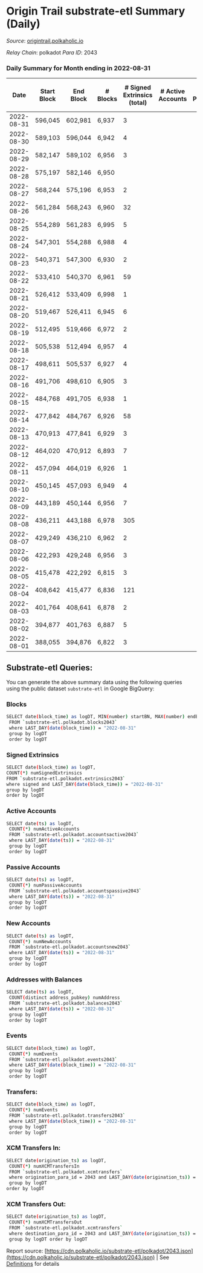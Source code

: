 # Origin Trail substrate-etl Summary (Daily)

_Source_: [origintrail.polkaholic.io](https://origintrail.polkaholic.io)

*Relay Chain*: polkadot
*Para ID*: 2043



### Daily Summary for Month ending in 2022-08-31


| Date | Start Block | End Block | # Blocks | # Signed Extrinsics (total) | # Active Accounts | # Passive | # New | # Addresses with Balances | # Events | # Transfers | # XCM Transfers In | # XCM Transfers Out | Issues | 
| ---- | ----------- | --------- | -------- | --------------------------- | ----------------- | --------- | ----- | ------------------------- | -------- | ----------- | ------------------ | ------------------- | ------ |
| 2022-08-31 | 596,045 | 602,981 | 6,937 | 3 |  |  |  | 2,945 | 13,993 | 88  |   |   |  |
| 2022-08-30 | 589,103 | 596,044 | 6,942 | 4 |  |  |  |  | 14,040 | 116  |   |   |  |
| 2022-08-29 | 582,147 | 589,102 | 6,956 | 3 |  |  |  |  | 13,965 | 29  |   |   |  |
| 2022-08-28 | 575,197 | 582,146 | 6,950 |  |  |  |  |  | 13,904 |   |   |   |  |
| 2022-08-27 | 568,244 | 575,196 | 6,953 | 2 |  |  |  |  | 13,984 | 58  |   |   |  |
| 2022-08-26 | 561,284 | 568,243 | 6,960 | 32 |  |  |  |  | 14,425 | 235  |   |   |  |
| 2022-08-25 | 554,289 | 561,283 | 6,995 | 5 |  |  |  |  | 14,178 | 145  |   |   |  |
| 2022-08-24 | 547,301 | 554,288 | 6,988 | 4 |  |  |  |  | 14,127 | 116  |   |   |  |
| 2022-08-23 | 540,371 | 547,300 | 6,930 | 2 |  |  |  |  | 13,938 | 58  |   |   |  |
| 2022-08-22 | 533,410 | 540,370 | 6,961 | 59 |  |  |  |  | 14,669 | 266  |   |   |  |
| 2022-08-21 | 526,412 | 533,409 | 6,998 | 1 |  |  |  |  | 14,037 | 29  |   |   |  |
| 2022-08-20 | 519,467 | 526,411 | 6,945 | 6 |  |  |  |  | 14,067 | 128  |   |   |  |
| 2022-08-19 | 512,495 | 519,466 | 6,972 | 2 |  |  |  |  | 14,025 | 58  |   |   |  |
| 2022-08-18 | 505,538 | 512,494 | 6,957 | 4 |  |  |  |  | 14,065 | 116  |   |   |  |
| 2022-08-17 | 498,611 | 505,537 | 6,927 | 4 |  |  |  |  | 13,985 | 96  |   |   |  |
| 2022-08-16 | 491,706 | 498,610 | 6,905 | 3 |  |  |  |  | 13,927 | 88  |   |   |  |
| 2022-08-15 | 484,768 | 491,705 | 6,938 | 1 |  |  |  |  | 13,917 | 29  |   |   |  |
| 2022-08-14 | 477,842 | 484,767 | 6,926 | 58 |  |  |  |  | 14,587 | 256  |   |   |  |
| 2022-08-13 | 470,913 | 477,841 | 6,929 | 3 |  |  |  |  | 13,975 | 88  |   |   |  |
| 2022-08-12 | 464,020 | 470,912 | 6,893 | 7 |  |  |  |  | 14,022 | 177  |   |   |  |
| 2022-08-11 | 457,094 | 464,019 | 6,926 | 1 |  |  |  |  | 13,893 | 29  |   |   |  |
| 2022-08-10 | 450,145 | 457,093 | 6,949 | 4 |  |  |  |  | 14,049 | 116  |   |   |  |
| 2022-08-09 | 443,189 | 450,144 | 6,956 | 7 |  |  |  |  | 14,175 | 205  |   |   |  |
| 2022-08-08 | 436,211 | 443,188 | 6,978 | 305 |  |  |  |  | 16,876 | 566  |   |   |  |
| 2022-08-07 | 429,249 | 436,210 | 6,962 | 2 |  |  |  |  | 14,002 | 58  |   |   |  |
| 2022-08-06 | 422,293 | 429,248 | 6,956 | 3 |  |  |  |  | 14,027 | 87  |   |   |  |
| 2022-08-05 | 415,478 | 422,292 | 6,815 | 3 |  |  |  |  | 13,722 | 64  |   |   |  |
| 2022-08-04 | 408,642 | 415,477 | 6,836 | 121 |  |  |  |  | 14,858 | 221  |   |   |  |
| 2022-08-03 | 401,764 | 408,641 | 6,878 | 2 |  |  |  |  | 13,834 | 58  |   |   |  |
| 2022-08-02 | 394,877 | 401,763 | 6,887 | 5 |  |  |  |  | 13,963 | 145  |   |   |  |
| 2022-08-01 | 388,055 | 394,876 | 6,822 | 3 |  |  |  |  | 13,759 | 87  |   |   |  |

## Substrate-etl Queries:
You can generate the above summary data using the following queries using the public dataset `substrate-etl` in Google BigQuery:

### Blocks
```bash
SELECT date(block_time) as logDT, MIN(number) startBN, MAX(number) endBN, COUNT(*) numBlocks 
 FROM `substrate-etl.polkadot.blocks2043`  
 where LAST_DAY(date(block_time)) = "2022-08-31" 
 group by logDT 
 order by logDT
```

### Signed Extrinsics
```bash
SELECT date(block_time) as logDT, 
COUNT(*) numSignedExtrinsics 
FROM `substrate-etl.polkadot.extrinsics2043`  
where signed and LAST_DAY(date(block_time)) = "2022-08-31" 
group by logDT 
order by logDT
```

### Active Accounts
```bash
SELECT date(ts) as logDT, 
 COUNT(*) numActiveAccounts 
 FROM `substrate-etl.polkadot.accountsactive2043` 
 where LAST_DAY(date(ts)) = "2022-08-31" 
 group by logDT 
 order by logDT
```

### Passive Accounts
```bash
SELECT date(ts) as logDT, 
 COUNT(*) numPassiveAccounts 
 FROM `substrate-etl.polkadot.accountspassive2043` 
 where LAST_DAY(date(ts)) = "2022-08-31" 
 group by logDT 
 order by logDT
```

### New Accounts
```bash
SELECT date(ts) as logDT, 
 COUNT(*) numNewAccounts 
 FROM `substrate-etl.polkadot.accountsnew2043` 
 where LAST_DAY(date(ts)) = "2022-08-31" 
 group by logDT
 order by logDT
```

### Addresses with Balances
```bash
SELECT date(ts) as logDT,
 COUNT(distinct address_pubkey) numAddress 
 FROM `substrate-etl.polkadot.balances2043` 
 where LAST_DAY(date(ts)) = "2022-08-31" 
 group by logDT 
 order by logDT
```

### Events
```bash
SELECT date(block_time) as logDT, 
 COUNT(*) numEvents 
 FROM `substrate-etl.polkadot.events2043` 
 where LAST_DAY(date(block_time)) = "2022-08-31" 
 group by logDT 
 order by logDT
```

### Transfers:
```bash
SELECT date(block_time) as logDT, 
 COUNT(*) numEvents 
 FROM `substrate-etl.polkadot.transfers2043` 
 where LAST_DAY(date(block_time)) = "2022-08-31" 
 group by logDT 
 order by logDT
```

### XCM Transfers In:
```bash
SELECT date(origination_ts) as logDT, 
 COUNT(*) numXCMTransfersIn 
 FROM `substrate-etl.polkadot.xcmtransfers` 
 where origination_para_id = 2043 and LAST_DAY(date(origination_ts)) = "2022-08-31" 
 group by logDT 
order by logDT
```

### XCM Transfers Out:
```bash
SELECT date(origination_ts) as logDT, 
 COUNT(*) numXCMTransfersOut 
 FROM `substrate-etl.polkadot.xcmtransfers` 
 where destination_para_id = 2043 and LAST_DAY(date(origination_ts)) = "2022-08-31" 
 group by logDT order by logDT
```


Report source: [https://cdn.polkaholic.io/substrate-etl/polkadot/2043.json](https://cdn.polkaholic.io/substrate-etl/polkadot/2043.json) | See [Definitions](/DEFINITIONS.md) for details
